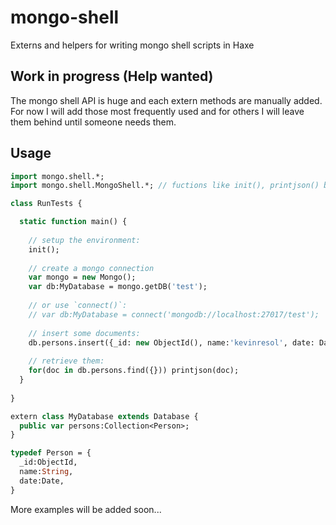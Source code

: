 # mongo-shell

Externs and helpers for writing mongo shell scripts in Haxe

## Work in progress (Help wanted)

The mongo shell API is huge and each extern methods are manually added.
For now I will add those most frequently used and for others I will leave them behind until someone needs them.

## Usage

```haxe
import mongo.shell.*;
import mongo.shell.MongoShell.*; // fuctions like init(), printjson() becomes global

class RunTests {

  static function main() {
    
    // setup the environment:
    init();
    
    // create a mongo connection
    var mongo = new Mongo();
    var db:MyDatabase = mongo.getDB('test');
    
    // or use `connect()`:
    // var db:MyDatabase = connect('mongodb://localhost:27017/test');
    
    // insert some documents:
    db.persons.insert({_id: new ObjectId(), name:'kevinresol', date: Date.now()});
    
    // retrieve them:
    for(doc in db.persons.find({})) printjson(doc);
  }
  
}

extern class MyDatabase extends Database {
  public var persons:Collection<Person>;
}

typedef Person = {
  _id:ObjectId,
  name:String,
  date:Date,
}
```

More examples will be added soon...